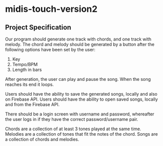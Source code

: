 # midis-touch-version2

## Project Specification
Our program should generate one track with chords, and one track with melody. The chord and melody should be generated by a button after the following options have been set by the user:

1. Key
2. Tempo/BPM
3. Length in bars
   
After generation, the user can play and pause the song. When the song reaches its end it loops.

Users should have the ability to save the generated songs, locally and also on Firebase API. Users should have the ability to open saved songs, locally and from the Firebase API.

There should be a login screen with username and password, whereafter the user logs in if they have the correct password/username pair.

Chords are a collection of at least 3 tones played at the same time.
Melodies are a collection of tones that fit the notes of the chord.
Songs are a collection of chords and melodies.
